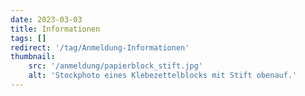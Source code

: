 ```yaml
---
date: 2023-03-03
title: Informationen
tags: []
redirect: '/tag/Anmeldung-Informationen'
thumbnail: 
    src: '/anmeldung/papierblock_stift.jpg'
    alt: 'Stockphoto eines Klebezettelblocks mit Stift obenauf.'
---
```

